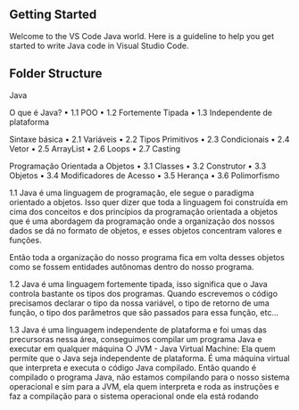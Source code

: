 ## Getting Started

Welcome to the VS Code Java world. Here is a guideline to help you get started to write Java code in Visual Studio Code.

## Folder Structure

Java

 O que é Java? 
    •  1.1 POO
    •  1.2 Fortemente Tipada
    •  1.3 Independente de plataforma

 Sintaxe básica 
    • 2.1 Variáveis
    • 2.2 Tipos Primitivos
    • 2.3 Condicionais
    • 2.4 Vetor
    • 2.5 ArrayList
    • 2.6 Loops
    • 2.7 Casting
    
 Programação Orientada a Objetos 
    • 3.1 Classes
    • 3.2 Construtor
    • 3.3 Objetos
    • 3.4 Modificadores de Acesso
    • 3.5 Herança
    • 3.6 Polimorfismo



1.1 
 Java é uma linguagem de programação, ele segue o paradigma orientado a objetos. Isso quer dizer que toda a linguagem foi construída em cima dos conceitos e dos princípios da programação orientada a objetos que é uma abordagem da programação onde a organização dos nossos dados se dá no formato de objetos, e esses objetos concentram valores e funções. 
 
 Então toda a organização  do nosso programa fica em volta desses objetos como se fossem entidades autônomas dentro do nosso programa. 

1.2
 Java é uma linguagem fortemente  tipada, isso significa que o Java controla bastante os tipos dos programas. Quando escrevemos o código precisamos declarar o tipo da nossa variável, o tipo de retorno de uma função, o tipo dos parâmetros que são passados para essa função, etc...

1.3
 Java é uma linguagem independente de plataforma e foi umas das precursoras nessa área, conseguimos compilar um programa Java e executar em qualquer máquina
        ○  JVM - Java Virtual Machine: Ela quem permite que o Java  seja independente de plataforma. É uma máquina virtual que interpreta e executa o código Java compilado. Então quando é compilado o programa Java, não estamos compilando para o nosso sistema operacional e sim para a JVM, ela quem interpreta e roda as instruções e faz a compilação para o sistema operacional onde ela está rodando
